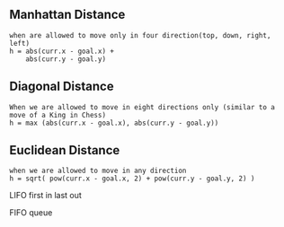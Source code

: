 
## Manhattan Distance
    when are allowed to move only in four direction(top, down, right, left)
    h = abs(curr.x - goal.x) + 
        abs(curr.y - goal.y)

## Diagonal Distance
    When we are allowed to move in eight directions only (similar to a move of a King in Chess)
    h = max (abs(curr.x - goal.x), abs(curr.y - goal.y))

## Euclidean Distance
    when we are allowed to move in any direction
    h = sqrt( pow(curr.x - goal.x, 2) + pow(curr.y - goal.y, 2) )



LIFO
first in last out
 

FIFO
queue